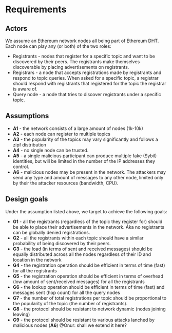 # Requirements

## Actors
We assume an Ethereum network nodes all being part of Ethereum DHT. Each node can play any (or both) of the two roles: 
* Registrants - nodes that register for a specific topic and want to be discovered by their peers. The registrants make themselves discoverable by placing advertisements on registrants. 
* Registrars - a node that accepts registrations made by registrants and respond to topic queries. When asked for a specific topic, a registrar should respond with registrants that registered for the topic the registrar is aware of. 
* Query node - a node that tries to discover registrants under a specific topic. 

## Assumptions
* **A1** - the network consists of a large amount of nodes (1k-10k)
* **A2** - each node can register to multiple topics
* **A3** - the popularity of the topics may vary significantly and follows a zipf distribution
* **A4** - no single node can be trusted.
* **A5** - a single malicious participant can produce multiple fake (Sybil) identities, but will be limited in the number of the IP addresses they control. 
* **A6** - malicious nodes may be present in the network. The attackers may send any type and amount of messages to any other node, limited only by their the attacker resources (bandwidth, CPU). 


## Design goals
Under the assumption listed above, we target to achieve the following goals:
* **G1** - all the registrants (regardless of the topic they register for) should be able to place their advertisements in the network. Aka no registrants can be globally denied registrations.
* **G2** - all the registrants within each topic should have a similar probability of being discovered by their peers. 
* **G3** - the load (in terms of sent and received messages) should be equally distributed across all the nodes regardless of their ID and location in the network
* **G4** - the registration operation should be efficient in terms of time (fast) for all the registrants
* **G5** - the registration operation should be efficient in terms of overhead (low amount of sent/received messages) for all the registrants
* **G6** - the lookup operation should be efficient in terms of time (fast) and messages sent (hop count) for all the query nodes
* **G7** - the number of total registrations per topic should be proportional to the popularity of the topic (the number of registrants).
* **G8** - the protocol should be resistant to network dynamic (nodes joining leaving)
* **G9** - the protocol should be resistant to various attacks lanched by malicious nodes (**A6**) @Onur: shall we extend it here?
